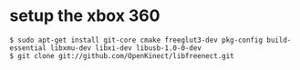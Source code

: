 # setup the xbox 360

    $ sudo apt-get install git-core cmake freeglut3-dev pkg-config build-essential libxmu-dev libxi-dev libusb-1.0-0-dev
    $ git clone git://github.com/OpenKinect/libfreenect.git
